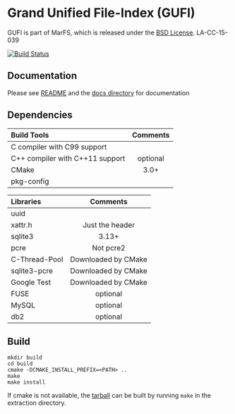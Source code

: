 # Grand Unified File-Index (GUFI)

GUFI is part of MarFS, which is released under the [BSD License](LICENSE.txt).
LA-CC-15-039

[![Build Status](https://travis-ci.com/mar-file-system/GUFI.svg?branch=master)](https://travis-ci.com/mar-file-system/GUFI)

## Documentation
Please see [README](README) and the [docs directory](docs) for documentation

## Dependencies
| Build Tools                     |  Comments  |
| :------------------------------ | :--------: |
| C compiler with C99 support     |            |
| C++ compiler with C++11 support | optional   |
| CMake                           | 3.0+       |
| pkg-config                      |            |

| Libraries     | Comments            |
| :------------ | :-----------------: |
| uuid          |                     |
| xattr.h       | Just the header     |
| sqlite3       | 3.13+               |
| pcre          | Not pcre2           |
| C-Thread-Pool | Downloaded by CMake |
| sqlite3-pcre  | Downloaded by CMake |
| Google Test   | Downloaded by CMake |
| FUSE          | optional            |
| MySQL         | optional            |
| db2           | optional            |

## Build
```
mkdir build
cd build
cmake -DCMAKE_INSTALL_PREFIX=<PATH> ..
make
make install
```

If cmake is not available, the [tarball](https://github.com/mar-file-system/GUFI/raw/tarball/gufi.tar.gz) can be built by running `make` in the extraction directory.